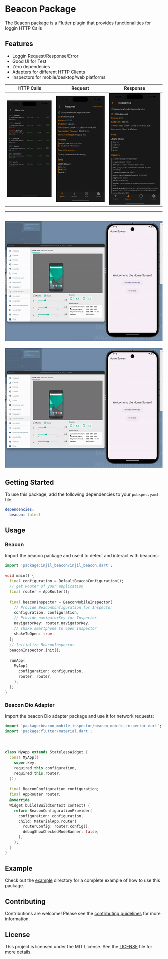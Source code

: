 # Beacon Package

The Beacon package is a Flutter plugin that provides functionalities for loggin HTTP Calls


## Features

- Loggin Request/Response/Error
- Good UI for Test
- Zero dependecies
- Adapters for different HTTP Clients
- Inspectors for mobile/desktop/web platforms

| HTTP Calls | Request | Response |
|------------|---------|----------|
| ![HTTP Calls](https://github.com/injil-kz/beacon/blob/main/images/http_calls.png?raw=true) | ![Request](https://github.com/injil-kz/beacon/blob/main/images/request.png?raw=true) | ![Response](https://github.com/injil-kz/beacon/blob/main/images/response.png?raw=true) 
-----------
![ShakeToOpen](https://github.com/injil-kz/beacon/blob/main/images/shake.gif?raw=true)
-----------
![ShakeToOpen](https://github.com/injil-kz/beacon/blob/main/images/shake.gif?raw=true)

## Getting Started

To use this package, add the following dependencies to your `pubspec.yaml` file:

```yaml
dependencies:
  beacon: latest
```

## Usage

### Beacon

Import the beacon package and use it to detect and interact with beacons:

```dart
import 'package:injil_beacon/injil_beacon.dart';

void main() {
  final configuration = DefaultBeaconConfiguration();
  // get Router of your application
  final router = AppRouter();

  final beaconInspector = BeaconMobileInspector(
    // Provide BeaconConfiguration for Inspector
    configuration: configuration,
    // Provide navigatorKey for Inspector
    navigatorKey: router.navigatorKey,
    // shake smartphone to open Inspector
    shakeToOpen: true,
  );
  // Initialize BeaconInspector
  beaconInspector.init();

  runApp(
    MyApp(
      configuration: configuration,
      router: router,
    ),
  );
}
```

### Beacon Dio Adapter

Import the beacon Dio adapter package and use it for network requests:

```dart
import 'package:beacon_mobile_inspector/beacon_mobile_inspector.dart';
import 'package:flutter/material.dart';



class MyApp extends StatelessWidget {
  const MyApp({
    super.key,
    required this.configuration,
    required this.router,
  });

  final BeaconConfiguration configuration;
  final AppRouter router;
  @override
  Widget build(BuildContext context) {
    return BeaconConfigurationProvider(
      configuration: configuration,
      child: MaterialApp.router(
        routerConfig: router.config(),
        debugShowCheckedModeBanner: false,
      ),
    );
  }
}
```

## Example

Check out the [example](example) directory for a complete example of how to use this package.

## Contributing

Contributions are welcome! Please see the [contributing guidelines](CONTRIBUTING.md) for more information.

## License

This project is licensed under the MIT License. See the [LICENSE](LICENSE) file for more details.